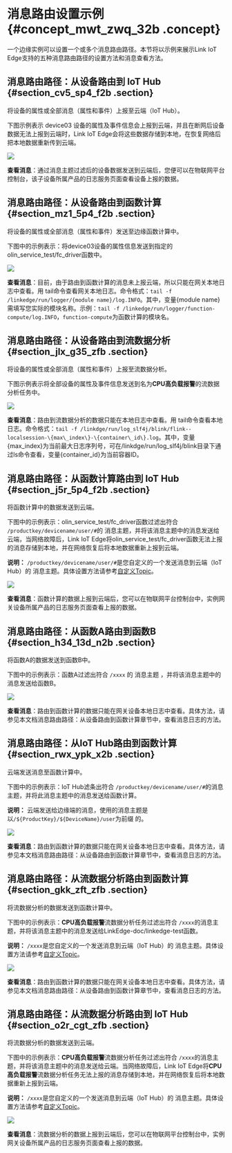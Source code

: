 # 消息路由设置示例 {#concept_mwt_zwq_32b .concept}

一个边缘实例可以设置一个或多个消息路由路径。本节将以示例来展示Link IoT Edge支持的五种消息路由路径的设置方法和消息查看方法。

## 消息路由路径：从设备路由到 IoT Hub {#section_cv5_sp4_f2b .section}

将设备的属性或全部消息（属性和事件）上报至云端（IoT Hub）。

下图示例表示 device03 设备的属性及事件信息会上报到云端，并且在断网后设备数据无法上报到云端时，Link IoT Edge会将这些数据存储到本地，在恢复网络后把本地数据重新传到云端。

![](http://static-aliyun-doc.oss-cn-hangzhou.aliyuncs.com/assets/img/15106/15439302816548_zh-CN.png)

**查看消息**：通过消息主题过滤后的设备数据发送到云端后，您便可以在物联网平台控制台，该子设备所属产品的日志服务页面查看设备上报的数据。

## 消息路由路径：从设备路由到函数计算 {#section_mz1_5p4_f2b .section}

将设备的属性或全部消息（属性和事件）发送至边缘函数计算中。

下图中的示例表示：将device03设备的属性信息发送到指定的olin\_service\_test/fc\_driver函数中。

![](http://static-aliyun-doc.oss-cn-hangzhou.aliyuncs.com/assets/img/15106/15439302816549_zh-CN.png)

**查看消息**：目前，由于路由到函数计算的消息未上报云端，所以只能在网关本地日志中查看。用 tail命令查看网关本地日志。命令格式：`tail -f /linkedge/run/logger/{module name}/log.INFO`。其中，变量\{module name\}需填写您实际的模块名称。示例：`tail -f /linkedge/run/logger/function-compute/log.INFO`，`function-compute`为函数计算的模块名。

## 消息路由路径：从设备路由到流数据分析 {#section_jlx_g35_zfb .section}

将设备的属性或全部消息（属性和事件）上报至流数据分析。

下图示例表示将全部设备的属性及事件信息发送到名为**CPU高负载报警**的流数据分析任务中。

![](http://static-aliyun-doc.oss-cn-hangzhou.aliyuncs.com/assets/img/15303/154393028133598_zh-CN.png)

**查看消息**：路由到流数据分析的数据只能在本地日志中查看。用 tail命令查看本地日志。命令格式：`tail -f /linkdge/run/log_slf4j/blink/flink--localsession-\{max\_index\}-\{container\_id\}.log`。其中，变量\{max\_index\}为当前最大日志序列号，可在/linkdge/run/log\_slf4j/blink目录下通过ls命令查看，变量\{container\_id\}为当前容器ID。

## 消息路由路径：从函数计算路由到 IoT Hub {#section_j5r_5p4_f2b .section}

将函数计算中的数据发送到云端。

下图中的示例表示：olin\_service\_test/fc\_driver函数过滤出符合 `/productkey/devicename/user/#`的 消息主题，并将该消息主题中的消息发送给云端，当网络故障后，Link IoT Edge将olin\_service\_test/fc\_driver函数无法上报的消息存储到本地，并在网络恢复后将本地数据重新上报到云端。

**说明：** `/productkey/devicename/user/#`是您自定义的一个发送消息到云端（IoT Hub）的 消息主题。具体设置方法请参考[自定义Topic](../../../../cn.zh-CN/用户指南/产品与设备/Topic/自定义Topic.md#)。

![](http://static-aliyun-doc.oss-cn-hangzhou.aliyuncs.com/assets/img/15106/15439302816550_zh-CN.png)

**查看消息**：函数计算的数据上报到云端后，您可以在物联网平台控制台中，实例网关设备所属产品的日志服务页面查看上报的数据。

## 消息路由路径：从函数A路由到函数B {#section_h34_13d_n2b .section}

将函数A的数据发送到函数B中。

下图中的示例表示：函数A过滤出符合 `/xxxx` 的 消息主题 ，并将该消息主题中的消息发送给函数B。

![](http://static-aliyun-doc.oss-cn-hangzhou.aliyuncs.com/assets/img/15303/15439302817268_zh-CN.png)

**查看消息**：路由到函数计算的数据只能在网关设备本地日志中查看。具体方法，请参见本文档消息路由路径：从设备路由到函数计算章节中，查看消息日志的方法。

## 消息路由路径：从IoT Hub路由到函数计算 {#section_rwx_ypk_x2b .section}

云端发送消息至函数计算中。

下图中的示例表示：IoT Hub滤条出符合 `/productkey/devicename/user/#`的消息主题，并将此消息主题中的消息发送给函数计算。

**说明：** 云端发送给边缘端的消息，使用的消息主题是以`/${ProductKey}/${DeviceName}/user`为前缀 的。

![](http://static-aliyun-doc.oss-cn-hangzhou.aliyuncs.com/assets/img/15303/154393028110113_zh-CN.png)

**查看消息**：路由到函数计算的数据只能在网关设备本地日志中查看。具体方法，请参见本文档消息路由路径：从设备路由到函数计算章节中，查看消息日志的方法。

## 消息路由路径：从流数据分析路由到函数计算 {#section_gkk_zft_zfb .section}

将流数据分析的数据发送到函数计算中。

下图中的示例表示：**CPU高负载报警**流数据分析任务过滤出符合 `/xxxx`的消息主题，并将该消息主题中的消息发送给LinkEdge-doc/linkedge-test函数。

**说明：** `/xxxx`是您自定义的一个发送消息到云端（IoT Hub）的 消息主题。具体设置方法请参考[自定义Topic](../../../../cn.zh-CN/用户指南/产品与设备/Topic/自定义Topic.md#)。

![](http://static-aliyun-doc.oss-cn-hangzhou.aliyuncs.com/assets/img/15303/154393028133623_zh-CN.png)

**查看消息**：路由到函数计算的数据只能在网关设备本地日志中查看。具体方法，请参见本文档消息路由路径：从设备路由到函数计算章节中，查看消息日志的方法。

## 消息路由路径：从流数据分析路由到 IoT Hub {#section_o2r_cgt_zfb .section}

将流数据分析的数据发送到云端。

下图中的示例表示：**CPU高负载报警**流数据分析任务过滤出符合 `/xxxx`的消息主题，并将该消息主题中的消息发送给云端。当网络故障后，Link IoT Edge将**CPU高负载报警**流数据分析任务无法上报的消息存储到本地，并在网络恢复后将本地数据重新上报到云端。

**说明：** `/xxxx`是您自定义的一个发送消息到云端（IoT Hub）的 消息主题。具体设置方法请参考[自定义Topic](../../../../cn.zh-CN/用户指南/产品与设备/Topic/自定义Topic.md#)。

![](http://static-aliyun-doc.oss-cn-hangzhou.aliyuncs.com/assets/img/15303/154393028133625_zh-CN.png)

**查看消息**：流数据分析的数据上报到云端后，您可以在物联网平台控制台中，实例网关设备所属产品的日志服务页面查看上报的数据。

